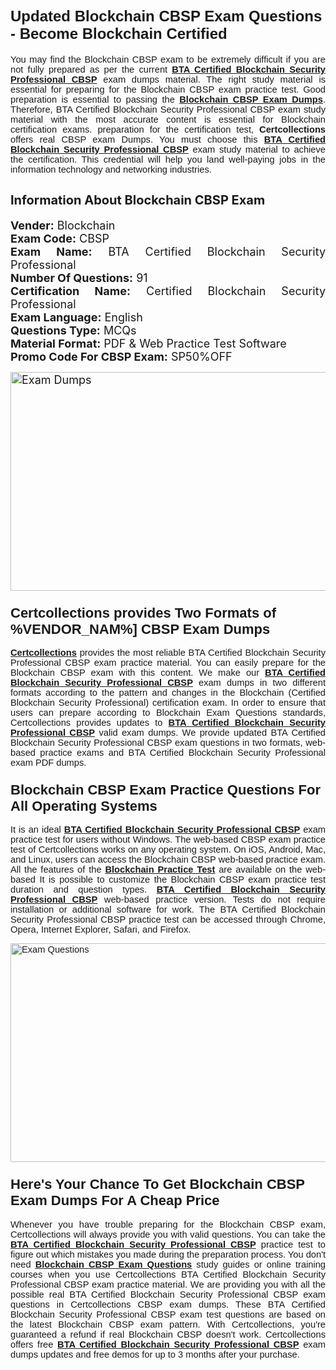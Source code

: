 <h1><span style="font-size:24px"><span style="font-family:Calibri,sans-serif"><strong>Updated Blockchain CBSP Exam Questions - Become Blockchain Certified</strong></span></span></h1> <p style="text-align:justify"><span style="font-size:11pt"><span style="font-family:Calibri,sans-serif">You may find the Blockchain CBSP exam to be extremely difficult if you are not fully prepared as per the current <u><strong>BTA Certified Blockchain Security Professional CBSP</strong></u> exam dumps material. The right study material is essential for preparing for the Blockchain CBSP exam practice test. Good preparation is essential to passing the <a href="https://www.certcollections.com/cbsp-exam-questions"><u><strong>Blockchain CBSP Exam Dumps</strong></u></a>. Therefore, BTA Certified Blockchain Security Professional CBSP exam study material with the most accurate content is essential for Blockchain certification exams. preparation for the certification test, <strong>Certcollections</strong> offers real CBSP exam Dumps. You must choose this <u><strong>BTA Certified Blockchain Security Professional CBSP</strong></u> exam study material to achieve the certification. This credential will help you land well-paying jobs in the information technology and networking industries.</span></span></p> <h2 style="text-align:justify"><strong><span style="font-size:20px">Information About Blockchain CBSP Exam</span></strong></h2> <p style="text-align:justify"><span style="font-size:18px"><strong>Vender:</strong> Blockchain<br /> <strong>Exam Code:</strong> CBSP<br /> <strong>Exam Name:</strong> BTA Certified Blockchain Security Professional<br /> <strong>Number Of Questions:</strong> 91<br /> <strong>Certification Name:</strong> Certified Blockchain Security Professional<br /> <strong>Exam Language:</strong> English<br /> <strong>Questions Type:</strong> MCQs<br /> <strong>Material Format:</strong> PDF & Web Practice Test Software<br /> <strong>Promo Code For CBSP Exam:</strong> SP50%OFF</span></p> <p style="text-align:justify"><span style="font-size:18px"><a href="https://www.certcollections.com/cbsp-exam-questions" rel="no-follow"><img alt="Exam Dumps" src="https://www.certcollections.com/uploads/content/certcollections.jpg" style="height:350px; width:750px" /></a></span></p> <h3><span style="font-size:22px"><span style="font-family:Calibri,sans-serif"><strong>Certcollections provides Two Formats of %VENDOR_NAM%] CBSP Exam Dumps</strong></span></span></h3> <p style="text-align:justify"><span style="font-size:11pt"><span style="font-family:Calibri,sans-serif"><a href="https://www.certcollections.com/"><u><strong>Certcollections</strong></u></a> provides the most reliable BTA Certified Blockchain Security Professional CBSP exam practice material. You can easily prepare for the Blockchain CBSP exam with this content. We make our <u><strong>BTA Certified Blockchain Security Professional CBSP</strong></u> exam dumps in two different formats according to the pattern and changes in the Blockchain (Certified Blockchain Security Professional) certification exam. In order to ensure that users can prepare according to Blockchain Exam Questions standards, Certcollections provides updates to <u><strong>BTA Certified Blockchain Security Professional CBSP</strong></u> valid exam dumps. We provide updated BTA Certified Blockchain Security Professional CBSP exam questions in two formats, web-based practice exams and BTA Certified Blockchain Security Professional exam PDF dumps.</span></span></p> <h3><span style="font-size:22px"><span style="font-family:Calibri,sans-serif"><strong>Blockchain CBSP Exam Practice Questions For All Operating Systems</strong></span></span></h3> <p style="text-align:justify"><span style="font-size:11pt"><span style="font-family:Calibri,sans-serif">It is an ideal <u><strong>BTA Certified Blockchain Security Professional CBSP</strong></u> exam practice test for users without Windows. The web-based CBSP exam practice test of Certcollections works on any operating system. On iOS, Android, Mac, and Linux, users can access the Blockchain CBSP web-based practice exam. All the features of the <a href="https://www.certcollections.com/blockchain-exam-dumps"><u><strong>Blockchain Practice Test</strong></u></a> are available on the web-based It is possible to customize the Blockchain CBSP exam practice test duration and question types. <u><strong>BTA Certified Blockchain Security Professional CBSP</strong></u> web-based practice version. Tests do not require installation or additional software for work. The BTA Certified Blockchain Security Professional CBSP practice test can be accessed through Chrome, Opera, Internet Explorer, Safari, and Firefox.</span></span></p> <p style="text-align:justify"><span style="font-size:11pt"><span style="font-family:Calibri,sans-serif"><a href="https://www.certcollections.com/cbsp-exam-questions" rel="no-follow"><img alt="Exam Questions" src="https://www.certcollections.com/uploads/content/55597321.jpg" style="height:350px; width:750px" /></a></span></span></p> <h3><span style="font-size:22px"><span style="font-family:Calibri,sans-serif"><strong>Here's Your Chance To Get Blockchain CBSP Exam Dumps For A Cheap Price</strong></span></span></h3> <p style="text-align:justify"><span style="font-size:11pt"><span style="font-family:Calibri,sans-serif">Whenever you have trouble preparing for the Blockchain CBSP exam, Certcollections will always provide you with valid questions. You can take the <u><strong>BTA Certified Blockchain Security Professional CBSP</strong></u> practice test to figure out which mistakes you made during the preparation process. You don't need <a href="https://www.certcollections.com/cbsp-exam-questions"><u><strong>Blockchain CBSP Exam Questions</strong></u></a> study guides or online training courses when you use Certcollections BTA Certified Blockchain Security Professional CBSP exam practice material. We are providing you with all the possible real BTA Certified Blockchain Security Professional CBSP exam questions in Certcollections CBSP exam dumps. These BTA Certified Blockchain Security Professional CBSP exam test questions are based on the latest Blockchain CBSP exam pattern. With Certcollections, you're guaranteed a refund if real Blockchain CBSP doesn't work. Certcollections offers free <u><strong>BTA Certified Blockchain Security Professional CBSP</strong></u> exam dumps updates and free demos for up to 3 months after your purchase.</span></span></p>
